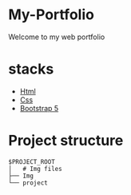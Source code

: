 # My-Portfolio
Welcome to my web portfolio

# stacks
- [Html](https://developer.mozilla.org/en-US/docs/Web/HTML)
- [Css](https://devdocs.io/css/)
- [Bootstrap 5](https://getbootstrap.com/docs/5.0/getting-started/introduction/)

# Project structure

```
$PROJECT_ROOT
│   # Img files
├── Img
└── project
```

